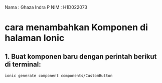 Nama : Ghaza Indra P
NIM : H1D022073

# cara menambahkan Komponen di halaman Ionic
## 1. Buat komponen baru dengan perintah berikut di terminal:
``
ionic generate component components/CustomButton
``


